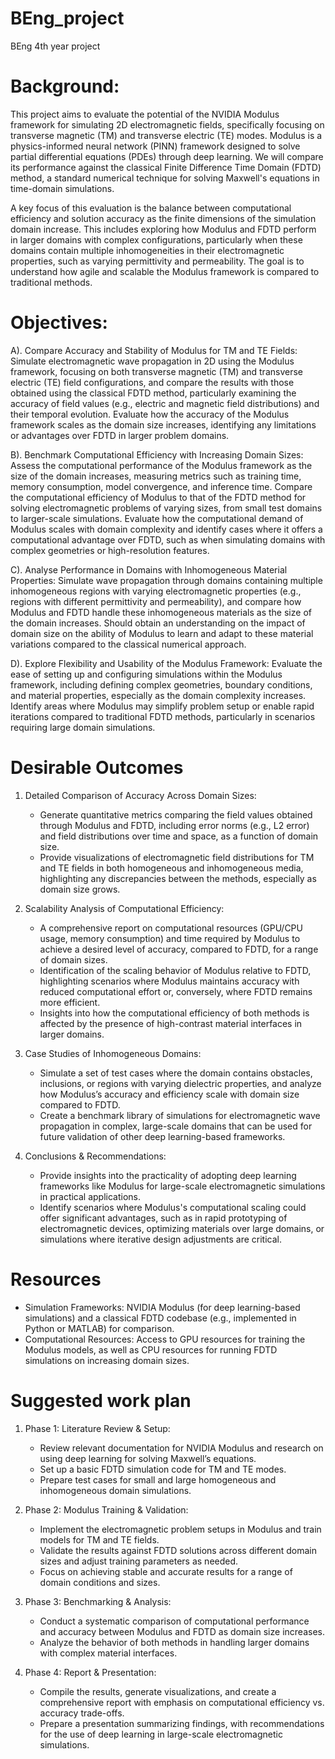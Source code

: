 # BEng_project
BEng 4th year project


# Background: 
This project aims to evaluate the potential of the NVIDIA Modulus framework for simulating 2D electromagnetic fields, specifically focusing on transverse magnetic (TM) and transverse electric (TE) modes. Modulus is a physics-informed neural network (PINN) framework designed to solve partial differential equations (PDEs) through deep learning. We will compare its performance against the classical Finite Difference Time Domain (FDTD) method, a standard numerical technique for solving Maxwell's equations in time-domain simulations.

A key focus of this evaluation is the balance between computational efficiency and solution accuracy as the finite dimensions of the simulation domain increase. This includes exploring how Modulus and FDTD perform in larger domains with complex configurations, particularly when these domains contain multiple inhomogeneities in their electromagnetic properties, such as varying permittivity and permeability. The goal is to understand how agile and scalable the Modulus framework is compared to traditional methods.

# Objectives:
A). Compare Accuracy and Stability of Modulus for TM and TE Fields: Simulate electromagnetic wave propagation in 2D using the Modulus framework, focusing on both transverse magnetic (TM) and transverse electric (TE) field configurations, and compare the results with those obtained using the classical FDTD method, particularly examining the accuracy of field values (e.g., electric and magnetic field distributions) and their temporal evolution. Evaluate how the accuracy of the Modulus framework scales as the domain size increases, identifying any limitations or advantages over FDTD in larger problem domains.

B). Benchmark Computational Efficiency with Increasing Domain Sizes: Assess the computational performance of the Modulus framework as the size of the domain increases, measuring metrics such as training time, memory consumption, model convergence, and inference time. Compare the computational efficiency of Modulus to that of the FDTD method for solving electromagnetic problems of varying sizes, from small test domains to larger-scale simulations. Evaluate how the computational demand of Modulus scales with domain complexity and identify cases where it offers a computational advantage over FDTD, such as when simulating domains with complex geometries or high-resolution features.

C). Analyse Performance in Domains with Inhomogeneous Material Properties: Simulate wave propagation through domains containing multiple inhomogeneous regions with varying electromagnetic properties (e.g., regions with different permittivity and permeability), and compare how Modulus and FDTD handle these inhomogeneous materials as the size of the domain increases. Should obtain an understanding on the impact of domain size on the ability of Modulus to learn and adapt to these material variations compared to the classical numerical approach.

D). Explore Flexibility and Usability of the Modulus Framework: Evaluate the ease of setting up and configuring simulations within the Modulus framework, including defining complex geometries, boundary conditions, and material properties, especially as the domain complexity increases. Identify areas where Modulus may simplify problem setup or enable rapid iterations compared to traditional FDTD methods, particularly in scenarios requiring large domain simulations.

# Desirable Outcomes

1. Detailed Comparison of Accuracy Across Domain Sizes: 
   - Generate quantitative metrics comparing the field values obtained through Modulus and FDTD, including error norms (e.g., L2 error) and field distributions over time and space, as a function of domain size.
   - Provide visualizations of electromagnetic field distributions for TM and TE fields in both homogeneous and inhomogeneous media, highlighting any discrepancies between the methods, especially as domain size grows.

2. Scalability Analysis of Computational Efficiency:
   - A comprehensive report on computational resources (GPU/CPU usage, memory consumption) and time required by Modulus to achieve a desired level of accuracy, compared to FDTD, for a range of domain sizes.
   - Identification of the scaling behavior of Modulus relative to FDTD, highlighting scenarios where Modulus maintains accuracy with reduced computational effort or, conversely, where FDTD remains more efficient.
   - Insights into how the computational efficiency of both methods is affected by the presence of high-contrast material interfaces in larger domains.

3. Case Studies of Inhomogeneous Domains:
   - Simulate a set of test cases where the domain contains obstacles, inclusions, or regions with varying dielectric properties, and analyze how Modulus’s accuracy and efficiency scale with domain size compared to FDTD.
   - Create a benchmark library of simulations for electromagnetic wave propagation in complex, large-scale domains that can be used for future validation of other deep learning-based frameworks.

4. Conclusions & Recommendations:
   - Provide insights into the practicality of adopting deep learning frameworks like Modulus for large-scale electromagnetic simulations in practical applications.
   - Identify scenarios where Modulus's computational scaling could offer significant advantages, such as in rapid prototyping of electromagnetic devices, optimizing materials over large domains, or simulations where iterative design adjustments are critical.

# Resources

- Simulation Frameworks: NVIDIA Modulus (for deep learning-based simulations) and a classical FDTD codebase (e.g., implemented in Python or MATLAB) for comparison.
- Computational Resources: Access to GPU resources for training the Modulus models, as well as CPU resources for running FDTD simulations on increasing domain sizes.

# Suggested work plan 

1. Phase 1: Literature Review & Setup:
   - Review relevant documentation for NVIDIA Modulus and research on using deep learning for solving Maxwell’s equations.
   - Set up a basic FDTD simulation code for TM and TE modes.
   - Prepare test cases for small and large homogeneous and inhomogeneous domain simulations.

2. Phase 2: Modulus Training & Validation:
   - Implement the electromagnetic problem setups in Modulus and train models for TM and TE fields.
   - Validate the results against FDTD solutions across different domain sizes and adjust training parameters as needed.
   - Focus on achieving stable and accurate results for a range of domain conditions and sizes.

3. Phase 3: Benchmarking & Analysis:
   - Conduct a systematic comparison of computational performance and accuracy between Modulus and FDTD as domain size increases.
   - Analyze the behavior of both methods in handling larger domains with complex material interfaces.

4. Phase 4: Report & Presentation:
   - Compile the results, generate visualizations, and create a comprehensive report with emphasis on computational efficiency vs. accuracy trade-offs.
   - Prepare a presentation summarizing findings, with recommendations for the use of deep learning in large-scale electromagnetic simulations.

